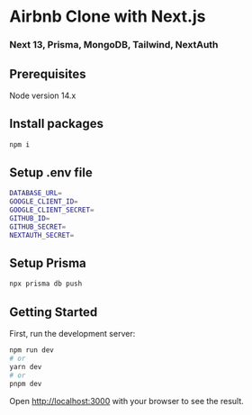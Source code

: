 # Airbnb Clone with Next.js

### Next 13, Prisma, MongoDB, Tailwind, NextAuth

## Prerequisites

Node version 14.x

## Install packages

```bash
npm i
```

## Setup .env file

```bash
DATABASE_URL=
GOOGLE_CLIENT_ID=
GOOGLE_CLIENT_SECRET=
GITHUB_ID=
GITHUB_SECRET=
NEXTAUTH_SECRET=
```

## Setup Prisma

```bash
npx prisma db push
```

## Getting Started

First, run the development server:

```bash
npm run dev
# or
yarn dev
# or
pnpm dev
```

Open [http://localhost:3000](http://localhost:3000) with your browser to see the result.

